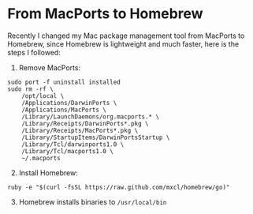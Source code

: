 # From MacPorts to Homebrew


Recently I changed my Mac package management tool from MacPorts to Homebrew,
since Homebrew is lightweight and much faster, here is the steps I followed:

1. Remove MacPorts:

```shell
sudo port -f uninstall installed
sudo rm -rf \
    /opt/local \
    /Applications/DarwinPorts \
    /Applications/MacPorts \
    /Library/LaunchDaemons/org.macports.* \
    /Library/Receipts/DarwinPorts*.pkg \
    /Library/Receipts/MacPorts*.pkg \
    /Library/StartupItems/DarwinPortsStartup \
    /Library/Tcl/darwinports1.0 \
    /Library/Tcl/macports1.0 \
    ~/.macports
```

2. Install Homebrew:

```shell
ruby -e "$(curl -fsSL https://raw.github.com/mxcl/homebrew/go)"
```

3. Homebrew installs binaries to `/usr/local/bin`

